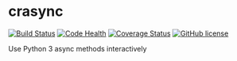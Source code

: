 # crasync

[![Build Status](https://travis-ci.org/n9code/crasync.svg?branch=master)](https://travis-ci.org/n9code/crasync)
[![Code Health](https://landscape.io/github/n9code/crasync/master/landscape.svg?style=flat)](https://landscape.io/github/n9code/crasync/master)
[![Coverage Status](https://coveralls.io/repos/github/n9code/crasync/badge.svg?branch=master)](https://coveralls.io/github/n9code/crasync?branch=master)
[![GitHub license](https://img.shields.io/badge/license-MIT-blue.svg)](https://raw.githubusercontent.com/n9code/multimple/master/LICENSE)

Use Python 3 async methods interactively
